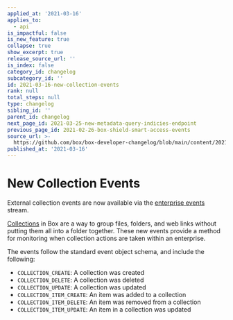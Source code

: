 ```yaml
---
applied_at: '2021-03-16'
applies_to:
  - api
is_impactful: false
is_new_feature: true
collapse: true
show_excerpt: true
release_source_url: ''
is_index: false
category_id: changelog
subcategory_id: ''
id: 2021-03-16-new-collection-events
rank: null
total_steps: null
type: changelog
sibling_id: ''
parent_id: changelog
next_page_id: 2021-03-25-new-metadata-query-indicies-endpoint
previous_page_id: 2021-02-26-box-shield-smart-access-events
source_url: >-
  https://github.com/box/box-developer-changelog/blob/main/content/2021/03-16-new-collection-events.md
published_at: '2021-03-16'
---
```

# New Collection Events

External collection events are now available via the
[enterprise events][enterprise-events] stream.

[Collections][collections] in Box are a way to group files, folders, and web
links without putting them all into a folder together. These new events provide
a method for monitoring when collection actions are taken within an enterprise.

The events follow the standard event object schema, and include the
following:

* `COLLECTION_CREATE`: A collection was created
* `COLLECTION_DELETE`: A collection was deleted
* `COLLECTION_UPDATE`: A collection was updated
* `COLLECTION_ITEM_CREATE`: An item was added to a collection
* `COLLECTION_ITEM_DELETE`: An item was removed from a collection
* `COLLECTION_ITEM_UPDATE`: An item in a collection was updated

[enterprise-events]: g://events/for-enterprise/
[collections]: g://collections/